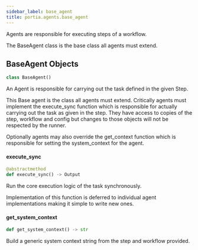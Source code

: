 ```yaml
---
sidebar_label: base_agent
title: portia.agents.base_agent
---
```


Agents are responsible for executing steps of a workflow.

The BaseAgent class is the base class all agents must extend.

## BaseAgent Objects

```python
class BaseAgent()
```

An Agent is responsible for carrying out the task defined in the given Step.

This Base agent is the class all agents must extend. Critically agents must implement the
execute_sync function which is responsible for actually carrying out the task as given in
the step. They have access to copies of the step, workflow and config but changes to those
objects will not be respected by the runner.

Optionally agents may also override the get_context function which is responsible for setting
the system_context for the agent.

#### execute\_sync

```python
@abstractmethod
def execute_sync() -> Output
```

Run the core execution logic of the task synchronously.

Implementation of this function is deferred to individual agent implementations
making it simple to write new ones.

#### get\_system\_context

```python
def get_system_context() -> str
```

Build a generic system context string from the step and workflow provided.


